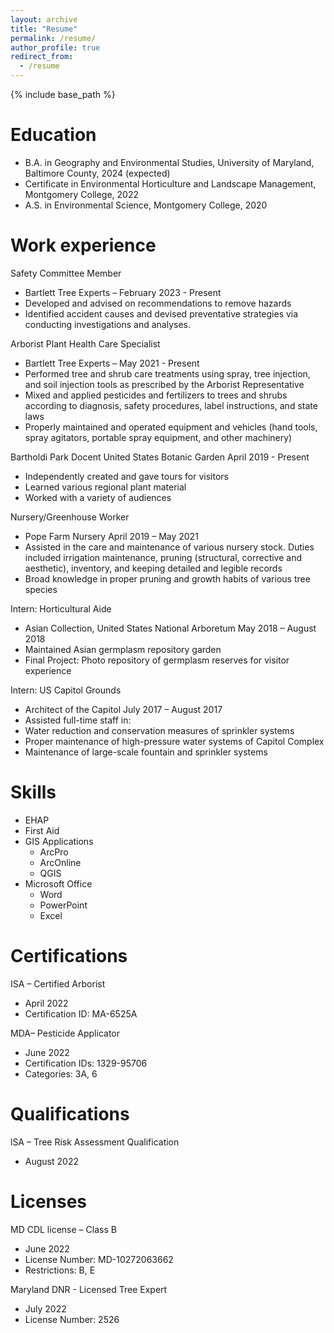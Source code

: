 ```yaml
---
layout: archive
title: "Resume"
permalink: /resume/
author_profile: true
redirect_from:
  - /resume
---
```


{% include base_path %}

Education
======
* B.A. in Geography and Environmental Studies, University of Maryland, Baltimore County, 2024 (expected)
* Certificate in Environmental Horticulture and Landscape Management, Montgomery College, 2022
* A.S. in Environmental Science, Montgomery College, 2020

Work experience
======
Safety Committee Member 
* Bartlett Tree Experts – February 2023 - Present
* Developed and advised on recommendations to remove hazards 
* Identified accident causes and devised preventative strategies via conducting investigations and analyses.

Arborist Plant Health Care Specialist
* Bartlett Tree Experts – May 2021 - Present
* Performed tree and shrub care treatments using spray, tree injection, and soil injection tools as prescribed by the Arborist Representative 
* Mixed and applied pesticides and fertilizers to trees and shrubs according to diagnosis, safety procedures, label instructions, and state laws
* Properly maintained and operated equipment and vehicles (hand tools, spray agitators, portable spray equipment, and other machinery)

Bartholdi Park Docent
United States Botanic Garden April 2019 - Present
* Independently created and gave tours for visitors 
* Learned various regional plant material
* Worked with a variety of audiences

Nursery/Greenhouse Worker 
* Pope Farm Nursery April 2019 – May 2021
* Assisted in the care and maintenance of various nursery stock. Duties included irrigation maintenance, pruning (structural, corrective and aesthetic), inventory, and keeping detailed and legible records
* Broad knowledge in proper pruning and growth habits of various tree species

Intern: Horticultural Aide 
* Asian Collection, United States National Arboretum May 2018 – August 2018
* Maintained Asian germplasm repository garden
* Final Project: Photo repository of germplasm reserves for visitor experience

Intern: US Capitol Grounds                       
* Architect of the Capitol July 2017 – August 2017   
* Assisted full-time staff in:
* Water reduction and conservation measures of sprinkler systems
* Proper maintenance of high-pressure water systems of Capitol Complex
* Maintenance of large-scale fountain and sprinkler systems

  
Skills
======
* EHAP
* First Aid
* GIS Applications
  * ArcPro
  * ArcOnline
  * QGIS
* Microsoft Office
  * Word
  * PowerPoint
  * Excel

Certifications
======
ISA – Certified Arborist
* April 2022
* Certification ID: MA-6525A

MDA– Pesticide Applicator
* June 2022
* Certification IDs: 1329-95706
 * Categories: 3A, 6
  
Qualifications
======
lSA – Tree Risk Assessment Qualification
* August 2022
 
Licenses
======
MD CDL license – Class B
* June 2022
* License Number: MD-10272063662
 * Restrictions: B, E

Maryland DNR - Licensed Tree Expert 
* July 2022  
* License Number: 2526
